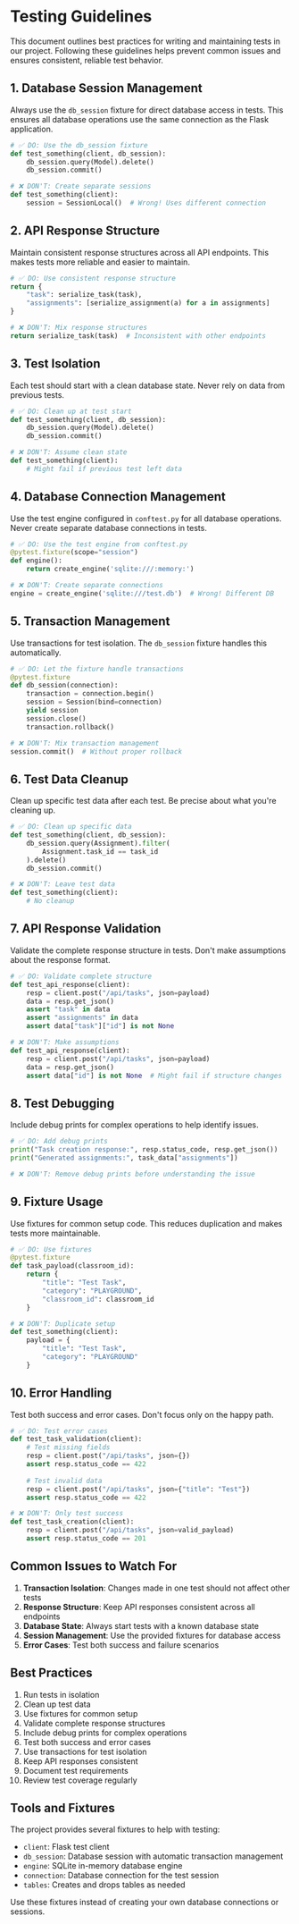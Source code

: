 # Testing Guidelines

This document outlines best practices for writing and maintaining tests in our project. Following these guidelines helps prevent common issues and ensures consistent, reliable test behavior.

## 1. Database Session Management

Always use the `db_session` fixture for direct database access in tests. This ensures all database operations use the same connection as the Flask application.

```python
# ✅ DO: Use the db_session fixture
def test_something(client, db_session):
    db_session.query(Model).delete()
    db_session.commit()

# ❌ DON'T: Create separate sessions
def test_something(client):
    session = SessionLocal()  # Wrong! Uses different connection
```

## 2. API Response Structure

Maintain consistent response structures across all API endpoints. This makes tests more reliable and easier to maintain.

```python
# ✅ DO: Use consistent response structure
return {
    "task": serialize_task(task),
    "assignments": [serialize_assignment(a) for a in assignments]
}

# ❌ DON'T: Mix response structures
return serialize_task(task)  # Inconsistent with other endpoints
```

## 3. Test Isolation

Each test should start with a clean database state. Never rely on data from previous tests.

```python
# ✅ DO: Clean up at test start
def test_something(client, db_session):
    db_session.query(Model).delete()
    db_session.commit()

# ❌ DON'T: Assume clean state
def test_something(client):
    # Might fail if previous test left data
```

## 4. Database Connection Management

Use the test engine configured in `conftest.py` for all database operations. Never create separate database connections in tests.

```python
# ✅ DO: Use the test engine from conftest.py
@pytest.fixture(scope="session")
def engine():
    return create_engine('sqlite:///:memory:')

# ❌ DON'T: Create separate connections
engine = create_engine('sqlite:///test.db')  # Wrong! Different DB
```

## 5. Transaction Management

Use transactions for test isolation. The `db_session` fixture handles this automatically.

```python
# ✅ DO: Let the fixture handle transactions
@pytest.fixture
def db_session(connection):
    transaction = connection.begin()
    session = Session(bind=connection)
    yield session
    session.close()
    transaction.rollback()

# ❌ DON'T: Mix transaction management
session.commit()  # Without proper rollback
```

## 6. Test Data Cleanup

Clean up specific test data after each test. Be precise about what you're cleaning up.

```python
# ✅ DO: Clean up specific data
def test_something(client, db_session):
    db_session.query(Assignment).filter(
        Assignment.task_id == task_id
    ).delete()
    db_session.commit()

# ❌ DON'T: Leave test data
def test_something(client):
    # No cleanup
```

## 7. API Response Validation

Validate the complete response structure in tests. Don't make assumptions about the response format.

```python
# ✅ DO: Validate complete structure
def test_api_response(client):
    resp = client.post("/api/tasks", json=payload)
    data = resp.get_json()
    assert "task" in data
    assert "assignments" in data
    assert data["task"]["id"] is not None

# ❌ DON'T: Make assumptions
def test_api_response(client):
    resp = client.post("/api/tasks", json=payload)
    data = resp.get_json()
    assert data["id"] is not None  # Might fail if structure changes
```

## 8. Test Debugging

Include debug prints for complex operations to help identify issues.

```python
# ✅ DO: Add debug prints
print("Task creation response:", resp.status_code, resp.get_json())
print("Generated assignments:", task_data["assignments"])

# ❌ DON'T: Remove debug prints before understanding the issue
```

## 9. Fixture Usage

Use fixtures for common setup code. This reduces duplication and makes tests more maintainable.

```python
# ✅ DO: Use fixtures
@pytest.fixture
def task_payload(classroom_id):
    return {
        "title": "Test Task",
        "category": "PLAYGROUND",
        "classroom_id": classroom_id
    }

# ❌ DON'T: Duplicate setup
def test_something(client):
    payload = {
        "title": "Test Task",
        "category": "PLAYGROUND"
    }
```

## 10. Error Handling

Test both success and error cases. Don't focus only on the happy path.

```python
# ✅ DO: Test error cases
def test_task_validation(client):
    # Test missing fields
    resp = client.post("/api/tasks", json={})
    assert resp.status_code == 422
    
    # Test invalid data
    resp = client.post("/api/tasks", json={"title": "Test"})
    assert resp.status_code == 422

# ❌ DON'T: Only test success
def test_task_creation(client):
    resp = client.post("/api/tasks", json=valid_payload)
    assert resp.status_code == 201
```

## Common Issues to Watch For

1. **Transaction Isolation**: Changes made in one test should not affect other tests
2. **Response Structure**: Keep API responses consistent across all endpoints
3. **Database State**: Always start tests with a known database state
4. **Session Management**: Use the provided fixtures for database access
5. **Error Cases**: Test both success and failure scenarios

## Best Practices

1. Run tests in isolation
2. Clean up test data
3. Use fixtures for common setup
4. Validate complete response structures
5. Include debug prints for complex operations
6. Test both success and error cases
7. Use transactions for test isolation
8. Keep API responses consistent
9. Document test requirements
10. Review test coverage regularly

## Tools and Fixtures

The project provides several fixtures to help with testing:

- `client`: Flask test client
- `db_session`: Database session with automatic transaction management
- `engine`: SQLite in-memory database engine
- `connection`: Database connection for the test session
- `tables`: Creates and drops tables as needed

Use these fixtures instead of creating your own database connections or sessions. 